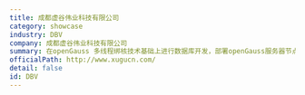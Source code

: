 ```yaml
---
title: 成都虚谷伟业科技有限公司
category: showcase
industry: DBV
company: 成都虚谷伟业科技有限公司
summary: 在openGauss 多线程绑核技术基础上进行数据库开发，部署openGauss服务器节点数为1~10个。
officialPath: http://www.xugucn.com/
detail: false
id: DBV
---
```


